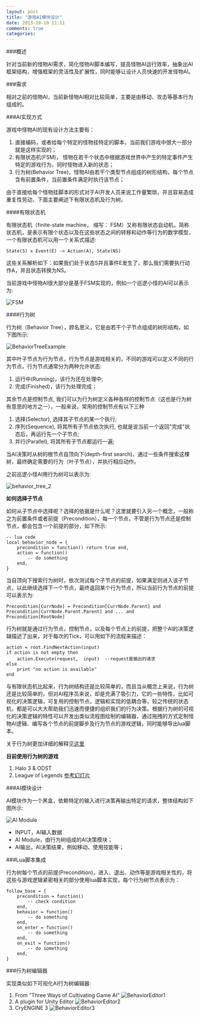 ```yaml
---
layout: post
title: "游戏AI模块设计"
date: 2013-10-10 11:11
comments: true
categories: 
---
```


###概述

针对当前新的怪物AI需求，简化怪物AI脚本编写，提高怪物AI运行效率，抽象出AI框架结构，增强框架的灵活性及扩展性，同时能够让设计人员快速的开发怪物AI。

###需求

相对之前的怪物AI，当前新怪物AI相对比较简单，主要是由移动、攻击等基本行为组成的。

###AI实现方式

游戏中怪物AI的现有设计方法主要有：

1. 直接编码，或者给每个特定的怪物挂特定的脚本，当前我们游戏中很大一部分就是这样实现的；
2. 有限状态机(FSM)， 怪物在若干个状态中根据游戏世界中产生的特定事件产生特定的游戏行为，同时怪物进入新的状态；
3. 行为树(Behavior Tree)，怪物AI由若干个类型节点组成的树形结构，每个节点含有前置条件，当前置条件满足时执行该节点；

由于直接给每个怪物挂脚本的形式对于AI开发人员来说工作量繁琐，并且容易造成重复性劳动，下面主要阐述下有限状态机及行为树。

####有限状态机

有限状态机（finite-state machine， 缩写： FSM）又称有限状态自动机，简称状态机，是表示有限个状态以及在这些状态之间的转移和动作等行为的数学模型，一个有限状态机可以用一个关系式描述:

    State(S) x Event(E) -> Action(A), State(NS)

这些关系解析如下：如果我们处于状态S并且事件E发生了，那么我们需要执行动作A，并且状态转换为NS。

当前游戏中怪物AI很大部分是基于FSM实现的，例如一个巡逻小怪的AI可以表示为:

![FSM](/images/game-ai-design/fsm.png)

####行为树

行为树（Behavior Tree），顾名思义，它是由若干个子节点组成的树形结构，如下图所示:

![BehaviorTreeExample](/images/game-ai-design/behavior_tree_1.png)

其中叶子节点为行为节点，行为节点是游戏相关的，不同的游戏可以定义不同的行为节点，行为节点通常分为两种允许状态:

1. 运行中(Running)，该行为还在处理中;
2. 完成(Finished)，该行为处理完成；

其余节点是控制节点, 我们可以为行为树定义各种各样的控制节点（这也是行为树有意思的地方之一），一般来说，常用的控制节点有以下三种

1. 选择(Selector), 选择其子节点的某一个执行;
2. 序列(Sequence), 将其所有子节点依次执行, 也就是说当前一个返回"完成"状态后，再运行先一个子节点;
3. 并行(Parallel), 将其所有子节点都运行一遍;

当AI决策时从树的根节点自顶向下(depth-first search)，通过一些条件搜索这棵树，最终确定需要的行为（叶子节点），并执行相应动作。

之前巡逻小怪AI用行为树可以表示为:

![behavior_tree_2](/images/game-ai-design/behavior_tree_2.png)

**如何选择子节点**

如何从子节点中选择呢？选择的依据是什么呢？这里就要引入另一个概念，一般称之为前置条件或者前提（Precondition），每一个节点，不管是行为节点还是控制节点，都会包含一个前提的部分，如下所示:

    -- lua code
    local behavior_node = {
        precondition = function() return true end,
        action = function()
            -- do something
        end,
    }

当自顶向下搜索行为树时，依次测试每个子节点的前提，如果满足则进入该子节点，以此继续选择下一个节点，最终返回某个行为节点，所以当前行为节点的前提可以表示为:

    Precondition[CurrNode] = Precondition[CurrNode.Parent] and Precondition[CurrNode.Parent.Parent] and ... and Precondition[RootNode]

行为树就是通过行为节点，控制节点，以及每个节点上的前提，把整个AI的决策逻辑描述了出来，对于每次的Tick，可以用如下的流程来描述：

    action = root.FindNextAction(input)
    if action is not empty then
        action.Execute(request,  input)  --request是输出的请求
    else
        print "no action is available"
    end

与有限状态机比起来，行为树结构还是比较简单的，而且当从概念上来说，行为树还是比较简单的，但对AI程序员来说，却是充满了吸引力，它的一些特性，比如可视化的决策逻辑，可复用的控制节点，逻辑和实现的低耦合等，较之传统的状态机，都是可以大大帮助我们迅速而便捷的组织我们的行为决策。根据行为树的可视化的决策逻辑的特性可以开发出类似流程图绘制的编辑器，通过拖拽的方式定制怪物AI逻辑、编写各个节点的前提脚步及行为节点的游戏逻辑，同时能够导出lua脚本。

关于行为树更加详细的解释见[这里](http://www.aisharing.com/archives/90)

**目前使用行为树的游戏**

1. Halo 3 & ODST
2. League of Legends [参考幻灯片](/assets/upload/Woo_Andrew_PuttingThePlaneTogetherMidair.pdf)

###AI模块设计

AI模块作为一个黑盒，依赖特定的输入进行决策再输出特定的请求，整体结构如下图所示:

![AI Module](/images/game-ai-design/ai_module.png)

* INPUT，AI输入数据
* AI Module，由行为树组成的AI决策模块；
* AI输出，AI决策结果，例如移动、使用技能等；

###Lua脚本集成

行为树每个节点的前提(Precondition)，进入、退出、动作等是游戏相关性的，将这些与游戏逻辑紧密相关的部分使用lua脚本实现，每个行为树节点表示为：

    follow_base = {
        precondition = function()
            -- check condition
        end,
        behavior = function()
            -- do something
        end,
        on_enter = function()
            -- do something
        end,
        on_exit = function()
            -- do something
        end,
    }

###行为树编辑器

实现类似如下可视化AI行为树编辑器:

1. From "Three Ways of Cultivating Game AI"
    ![BehaviorEditor1](/images/game-ai-design/editor1.png)
2. A plugin for Unity Editor
    ![BehaviorEditor2](/images/game-ai-design/editor2.png)
3. CryENGINE 3
    ![BehaviorEditor3](/images/game-ai-design/editor3.png)

